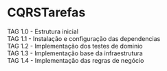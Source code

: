 # CQRSTarefas

TAG 1.0 - Estrutura inicial  
TAG 1.1 - Instalação e configuração das dependencias  
TAG 1.2 - Implementação dos testes de dominio  
TAG 1.3 - Implementação base da infraestrutura  
TAG 1.4 - Implementação das regras de negócio
